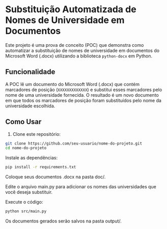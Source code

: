 # Substituição Automatizada de Nomes de Universidade em Documentos

Este projeto é uma prova de conceito (POC) que demonstra como automatizar a substituição de nomes de universidade em documentos do Microsoft Word (.docx) utilizando a biblioteca `python-docx` em Python.

## Funcionalidade

A POC lê um documento do Microsoft Word (.docx) que contém marcadores de posição (`XXXXXXXXXXXXX`) e substitui esses marcadores pelo nome de uma universidade fornecida. O resultado é um novo documento em que todos os marcadores de posição foram substituídos pelo nome da universidade escolhida.

## Como Usar

1. Clone este repositório:

```bash
git clone https://github.com/seu-usuario/nome-do-projeto.git
cd nome-do-projeto
```
Instale as dependências:
```bash
pip install -r requirements.txt
```
Coloque seus documentos .docx na pasta doc/.

Edite o arquivo main.py para adicionar os nomes das universidades que você deseja substituir.

Execute o código:
```bash
python src/main.py
```
Os documentos gerados serão salvos na pasta output/.